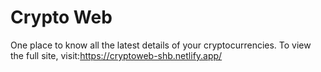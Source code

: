 # Crypto Web
 One place to know all the latest details of your cryptocurrencies.
 To view the full site, visit:https://cryptoweb-shb.netlify.app/
